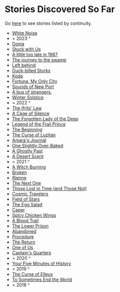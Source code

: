 # Stories Discovered So Far

Go [here](./group.md) to see stories listed by continuity.

- [White Noise](./045/index.md)
- = 2023 ^
- [Donia](./044/index.md)
- [Stuck with Us](./043/index.md)
- [A little too late in 1987](./042/index.md)
- [The journey to the swamp](./041/index.md)
- [Left behind](./031/index.md)
- [Duck-billed Storks](./030/index.md)
- [Koda](./029/index.md)
- [Fortuna, My Only City](./028/index.md)
- [Sounds of New Port](./027/index.md)
- [A bus of strangers.](./026/index.md)
- [Winter Solstice](./025/index.md)
- = 2022 ^
- [The Ifrits’ Law](./039/index.md)
- [A Cage of Silence](./038/index.md)
- [The Forgotten Lady of the Deep](./036/index.md)
- [Legend of the Frail Prince](./035/index.md)
- [The Beginning](./024/index.md)
- [The Curse of Luzitan](./034/index.md)
- [Amara's Journal](./033/index.md)
- [One Slightly Over-Baked](./023/index.md)
- [A Ghostly Past](./022/index.md)
- [A Desert Scent](./020/index.md)
- = 2021 ^
- [A Witch Burning](./019/index.md)
- [Broken](./018/index.md)
- [Rienne](./017/index.md)
- [The Next One](./016/index.md)
- [Those Lost in Time (and Those Not)](./015/index.md)
- [Cosmic Travelers](./013/index.md)
- [Field of Stars](./012/index.md)
- [The Egg Salad](./011/index.md)
- [Caper](./010/index.md)
- [Spicy Chicken Wings](./009/index.md)
- [A Blood Trail](./008/index.md)
- [The Lower Prison](./007/index.md)
- [Abandoned](./006/index.md)
- [Procedure](./005/index.md)
- [The Return](./004/index.md)
- [One of Us](./003/index.md)
- [Captain's Quarters](./002/index.md)
- = 2020 ^
- [Your Five Minutes of History](./040/index.md)
- = 2019 ^
- [The Curse of Elleus](./032/index.md)
- [To Sometimes End the World](./037/index.md)
- = 2018 ^
